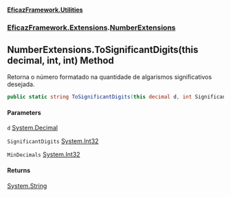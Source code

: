 #### [EficazFramework.Utilities](EficazFrameworkUtilities.md 'EficazFramework Utilities')
### [EficazFramework.Extensions](EficazFrameworkUtilities.md#EficazFramework.Extensions 'EficazFramework.Extensions').[NumberExtensions](EficazFramework.Extensions/NumberExtensions.md 'EficazFramework.Extensions.NumberExtensions')

## NumberExtensions.ToSignificantDigits(this decimal, int, int) Method

Retorna o número formatado na quantidade de algarismos significativos desejada.

```csharp
public static string ToSignificantDigits(this decimal d, int SignificantDigits, int MinDecimals=0);
```
#### Parameters

<a name='EficazFramework.Extensions.NumberExtensions.ToSignificantDigits(thisdecimal,int,int).d'></a>

`d` [System.Decimal](https://docs.microsoft.com/en-us/dotnet/api/System.Decimal 'System.Decimal')

<a name='EficazFramework.Extensions.NumberExtensions.ToSignificantDigits(thisdecimal,int,int).SignificantDigits'></a>

`SignificantDigits` [System.Int32](https://docs.microsoft.com/en-us/dotnet/api/System.Int32 'System.Int32')

<a name='EficazFramework.Extensions.NumberExtensions.ToSignificantDigits(thisdecimal,int,int).MinDecimals'></a>

`MinDecimals` [System.Int32](https://docs.microsoft.com/en-us/dotnet/api/System.Int32 'System.Int32')

#### Returns
[System.String](https://docs.microsoft.com/en-us/dotnet/api/System.String 'System.String')